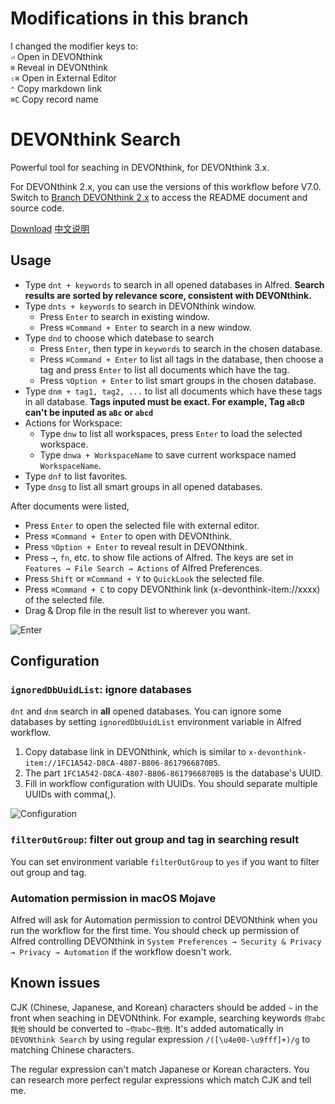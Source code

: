 # Modifications in this branch 
I changed the modifier keys to:  
`⏎` Open in DEVONthink   
`⌘` Reveal in DEVONthink  
`⇧⌘` Open in External Editor  
`⌃` Copy markdown link  
`⌘C` Copy record name  

# DEVONthink Search

Powerful tool for seaching in DEVONthink, for DEVONthink 3.x.

For DEVONthink 2.x, you can use the versions of this workflow before V7.0. Switch to [Branch DEVONthink 2.x](https://github.com/mpco/AlfredWorkflow-DEVONthink-Search/tree/DEVONthink2.x) to access the README document and source code.

[Download](https://github.com/mpco/AlfredWorkflow-DEVONthink-Search/releases) [中文说明](https://github.com/mpco/AlfredWorkflow-DEVONthink-Search/blob/master/README_CN.md)

## Usage

- Type `dnt + keywords` to search in all opened databases in Alfred. **Search results are sorted by relevance score, consistent with DEVONthink.**
- Type `dnts + keywords` to search in DEVONthink window.
    - Press `Enter` to search in existing window.
    - Press `⌘Command + Enter` to search in a new window. 
- Type `dnd` to choose which datebase to search
    - Press `Enter`, then type in `keywords` to search in the chosen database. 
    - Press `⌘Command + Enter` to list all tags in the database, then choose a tag and press `Enter` to list all documents which have the tag.
    - Press `⌥Option + Enter` to list smart groups in the chosen database.
- Type `dnm + tag1, tag2, ...` to list all documents which have these tags in all database. **Tags inputed must be exact. For example, Tag `aBcD` can't be inputed as `aBc` or `abcd`**
- Actions for Workspace:
    - Type `dnw` to list all workspaces, press `Enter` to load the selected workspace.
    - Type `dnwa + WorkspaceName` to save current workspace named `WorkspaceName`.
- Type `dnf` to list favorites.
- Type `dnsg` to list all smart groups in all opened databases.

After documents were listed,

- Press `Enter` to open the selected file with external editor.
- Press `⌘Command + Enter` to open with DEVONthink.
- Press `⌥Option + Enter` to reveal result in DEVONthink.
- Press `→`, `fn`, etc. to show file actions of Alfred. The keys are set in `Features → File Search → Actions` of Alfred Preferences.
- Press `Shift` or `⌘Command + Y` to `QuickLook` the selected file.
- Press `⌘Command + C` to copy DEVONthink link (x-devonthink-item://xxxx) of the selected file.
- Drag & Drop file in the result list to wherever you want.

![Enter](https://user-images.githubusercontent.com/3690653/48790940-73625180-ed2b-11e8-89dc-6bf4f6b9e72a.png)

## Configuration

### `ignoredDbUuidList`: ignore databases

`dnt` and `dnm` search in **all** opened databases. You can ignore some databases by setting `ignoredDbUuidList` environment variable in Alfred workflow.

1. Copy database link in DEVONthink, which is similar to `x-devonthink-item://1FC1A542-D8CA-4807-B806-8617966870B5`.
2. The part `1FC1A542-D8CA-4807-B806-8617966870B5` is the database's UUID.
3. Fill in workflow configuration with UUIDs. You should separate multiple UUIDs with comma(,).

![Configuration](https://user-images.githubusercontent.com/3690653/48790986-9987f180-ed2b-11e8-8f64-846d96fd26b9.png)

### `filterOutGroup`: filter out group and tag in searching result

You can set environment variable `filterOutGroup` to `yes` if you want to filter out group and tag.

### Automation permission in macOS Mojave

Alfred will ask for Automation permission to control DEVONthink when you run the workflow for the first time. You should check up permission of Alfred controlling DEVONthink in `System Preferences → Security & Privacy → Privacy → Automation` if the workflow doesn't work.

## Known issues

CJK (Chinese, Japanese, and Korean) characters should be added `~` in the front when seaching in DEVONthink. For example, searching keywords `你abc我他` should be converted to `~你abc~我他`. It's added automatically in `DEVONthink Search` by using regular expression `/([\u4e00-\u9fff]+)/g` to matching Chinese characters.

The regular expression can't match Japanese or Korean characters. You can research more perfect regular expressions which match CJK and tell me.

